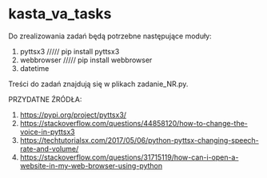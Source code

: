 # kasta_va_tasks
Do zrealizowania zadań będą potrzebne następujące moduły:
1) pyttsx3 ///// pip install pyttsx3
2) webbrowser ///// pip install webbrowser
3) datetime 

Treści do zadań znajdują się w plikach zadanie_NR.py.

PRZYDATNE ŹRÓDŁA:

1) https://pypi.org/project/pyttsx3/
2) https://stackoverflow.com/questions/44858120/how-to-change-the-voice-in-pyttsx3
3) https://techtutorialsx.com/2017/05/06/python-pyttsx-changing-speech-rate-and-volume/
4) https://stackoverflow.com/questions/31715119/how-can-i-open-a-website-in-my-web-browser-using-python
